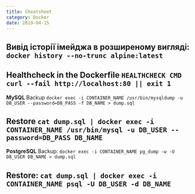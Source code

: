 ```yaml
---
title: Cheatsheet
category: Docker
date: 2019-04-15
---
```


**Вивід історії імейджа в розширеному вигляді:**
`docker history --no-trunc alpine:latest`
-----

**Healthcheck in the Dockerfile**
`HEALTHCHECK CMD curl --fail http://localhost:80 || exit 1`
-----

**MySQL**
Backup
`docker exec -i CONTAINER_NAME /usr/bin/mysqldump -u DB_USER --password=DB_PASS -f DB_NAME > dump.sql`

Restore
`cat dump.sql | docker exec -i CONTAINER_NAME /usr/bin/mysql -u DB_USER --password=DB_PASS DB_NAME`
-----

**PostgreSQL**
Backup:
`docker exec -i CONTAINER_NAME pg_dump -w -U DB_USER DB_NAME > dump.sql`

Restore:
`cat dump.sql | docker exec -i CONTAINER_NAME psql -U DB_USER -d DB_NAME`
-----